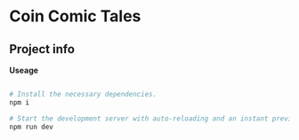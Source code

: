 # Coin Comic Tales

## Project info

**Useage**

```sh

# Install the necessary dependencies.
npm i

# Start the development server with auto-reloading and an instant preview.
npm run dev
```
